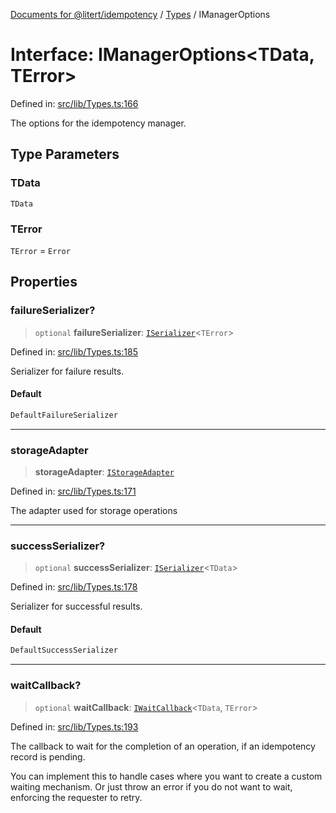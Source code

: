 [Documents for @litert/idempotency](../../index.md) / [Types](../index.md) / IManagerOptions

# Interface: IManagerOptions\<TData, TError\>

Defined in: [src/lib/Types.ts:166](https://github.com/litert/idempotency.js/blob/master/src/lib/Types.ts#L166)

The options for the idempotency manager.

## Type Parameters

### TData

`TData`

### TError

`TError` = `Error`

## Properties

### failureSerializer?

> `optional` **failureSerializer**: [`ISerializer`](ISerializer.md)\<`TError`\>

Defined in: [src/lib/Types.ts:185](https://github.com/litert/idempotency.js/blob/master/src/lib/Types.ts#L185)

Serializer for failure results.

#### Default

```ts
DefaultFailureSerializer
```

***

### storageAdapter

> **storageAdapter**: [`IStorageAdapter`](IStorageAdapter.md)

Defined in: [src/lib/Types.ts:171](https://github.com/litert/idempotency.js/blob/master/src/lib/Types.ts#L171)

The adapter used for storage operations

***

### successSerializer?

> `optional` **successSerializer**: [`ISerializer`](ISerializer.md)\<`TData`\>

Defined in: [src/lib/Types.ts:178](https://github.com/litert/idempotency.js/blob/master/src/lib/Types.ts#L178)

Serializer for successful results.

#### Default

```ts
DefaultSuccessSerializer
```

***

### waitCallback?

> `optional` **waitCallback**: [`IWaitCallback`](IWaitCallback.md)\<`TData`, `TError`\>

Defined in: [src/lib/Types.ts:193](https://github.com/litert/idempotency.js/blob/master/src/lib/Types.ts#L193)

The callback to wait for the completion of an operation, if an idempotency record is pending.

You can implement this to handle cases where you want to create a custom waiting mechanism.
Or just throw an error if you do not want to wait, enforcing the requester to retry.
